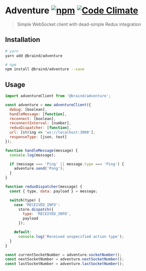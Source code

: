 # Adventure [![npm](https://img.shields.io/npm/v/@braind/adventure.svg)](http://npmjs.com/package/@braind/adventure) [![Code Climate](https://codeclimate.com/github/braind/adventure/badges/gpa.svg)](https://codeclimate.com/github/braind/adventure)
> Simple WebSocket client with dead-simple Redux integration

## Installation
```bash
# yarn
yarn add @braind/adventure

# npm
npm install @braind/adventure --save
```

## Usage
```js
import adventureClient from '@braind/adventure';

const adventure = new adventureClient({
  debug: [boolean],
  handleMessage: [function],
  reconnect: [boolean],
  reconnectInterval: [number],
  reduxDispatcher: [function],
  url: [string => 'ws://localhost:3000'],
  responseType: [json, text]
});

function handleMessage(message) {
  console.log(message);

  if (message === 'Ping' || message.type === 'Ping') {
    adventure.send('Pong');
  }
}

function reduxDispatcher(message) {
  const { type, data: payload } = message;

  switch(type) {
    case 'RECEIVED_INFO':
      store.dispatch({
        type: 'RECEIVED_INFO',
        payload
      });

    default:
      console.log('Received unspecified action type');
  }
}

const currentSocketNumber = adventure.socketNumber();
const nextSocketNumber = adventure.nextSocketNumber();
const lastSocketNumber = adventure.lastSocketNumber();
```
